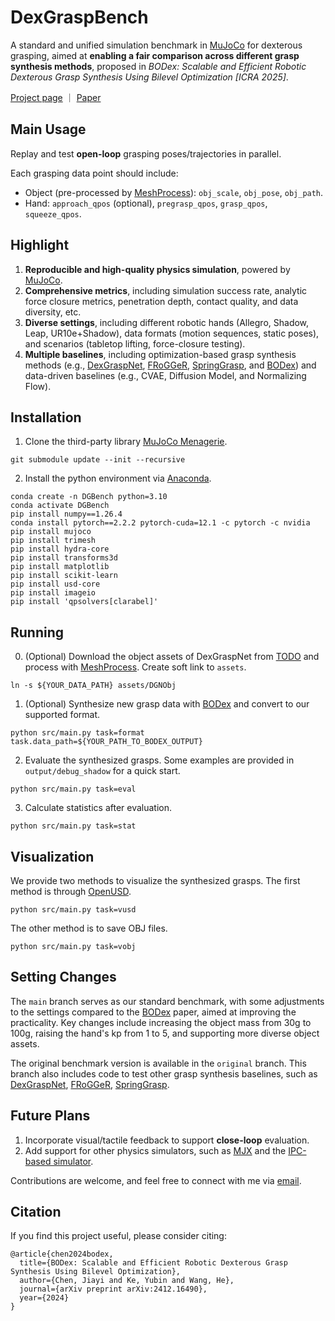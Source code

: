 # DexGraspBench

A standard and unified simulation benchmark in [MuJoCo](https://github.com/google-deepmind/mujoco/) for dexterous grasping, aimed at **enabling a fair comparison across different grasp synthesis methods**, proposed in *BODex: Scalable and Efficient Robotic Dexterous Grasp Synthesis Using Bilevel Optimization [ICRA 2025]*.

[Project page](https://pku-epic.github.io/BODex/) ｜ [Paper](https://arxiv.org/abs/2412.16490)

## Main Usage
Replay and test **open-loop** grasping poses/trajectories in parallel.

Each grasping data point should include:
- Object (pre-processed by [MeshProcess](https://github.com/JYChen18/MeshProcess)): `obj_scale`, `obj_pose`, `obj_path`.
- Hand: `approach_qpos` (optional), `pregrasp_qpos`, `grasp_qpos`, `squeeze_qpos`.


## Highlight

1. **Reproducible and high-quality physics simulation**, powered by [MuJoCo](https://github.com/google-deepmind/mujoco/).
2. **Comprehensive metrics**, including simulation success rate, analytic force closure metrics, penetration depth, contact quality, and data diversity, etc.
3. **Diverse settings**, including different robotic hands (Allegro, Shadow, Leap, UR10e+Shadow), data formats (motion sequences, static poses), and scenarios (tabletop lifting, force-closure testing).
4. **Multiple baselines**, including optimization-based grasp synthesis methods (e.g., [DexGraspNet](https://github.com/PKU-EPIC/DexGraspNet), [FRoGGeR](https://github.com/alberthli/frogger), [SpringGrasp](https://github.com/Stanford-TML/SpringGrasp_release), and [BODex](https://pku-epic.github.io/BODex/)) and data-driven baselines (e.g., CVAE, Diffusion Model, and Normalizing Flow).


## Installation
1. Clone the third-party library [MuJoCo Menagerie](https://github.com/google-deepmind/mujoco_menagerie).
```
git submodule update --init --recursive 
```
2. Install the python environment via [Anaconda](https://www.anaconda.com/). 
```
conda create -n DGBench python=3.10 
conda activate DGBench
pip install numpy==1.26.4
conda install pytorch==2.2.2 pytorch-cuda=12.1 -c pytorch -c nvidia 
pip install mujoco
pip install trimesh
pip install hydra-core
pip install transforms3d
pip install matplotlib
pip install scikit-learn
pip install usd-core
pip install imageio
pip install 'qpsolvers[clarabel]'
```
<!-- 
## Object Asset Preparation
1. Download the object assets of DexGraspNet from [TODO]().
2. Process the objects using [MeshProcess](https://github.com/JYChen18/MeshProcess).
3. Create soft link to `assets`.
```
ln -s ${YOUR_DATA_PATH} assets/DGNObj
ln -s ${YOUR_SPLIT_PATH} assets/DGNObj_splits
``` -->

## Running
0. (Optional) Download the object assets of DexGraspNet from [TODO]() and process with [MeshProcess](https://github.com/JYChen18/MeshProcess). Create soft link to `assets`.
```
ln -s ${YOUR_DATA_PATH} assets/DGNObj
```

1. (Optional) Synthesize new grasp data with [BODex]() and convert to our supported format.
```
python src/main.py task=format task.data_path=${YOUR_PATH_TO_BODEX_OUTPUT}
```

2. Evaluate the synthesized grasps. Some examples are provided in `output/debug_shadow` for a quick start. 
```
python src/main.py task=eval 
```

3. Calculate statistics after evaluation.
```
python src/main.py task=stat
```

## Visualization
We provide two methods to visualize the synthesized grasps. The first method is through [OpenUSD](https://github.com/PixarAnimationStudios/OpenUSD). 
```
python src/main.py task=vusd
```
The other method is to save OBJ files.
```
python src/main.py task=vobj
```

## Setting Changes
The `main` branch serves as our standard benchmark, with some adjustments to the settings compared to the [BODex](https://arxiv.org/abs/2412.16490) paper, aimed at improving the practicality. Key changes include increasing the object mass from 30g to 100g, raising the hand's kp from 1 to 5, and supporting more diverse object assets.

The original benchmark version is available in the `original` branch. This branch also includes code to test other grasp synthesis baselines, such as [DexGraspNet](https://github.com/PKU-EPIC/DexGraspNet), [FRoGGeR](https://github.com/alberthli/frogger), [SpringGrasp](https://github.com/Stanford-TML/SpringGrasp_release).


## Future Plans
1. Incorporate visual/tactile feedback to support **close-loop** evaluation.
2. Add support for other physics simulators, such as [MJX](https://mujoco.readthedocs.io/en/stable/mjx.html) and the [IPC-based simulator](https://dl.acm.org/doi/10.1145/3528223.3530064).

Contributions are welcome, and feel free to connect with me via [email](mailto:jiayichen@pku.edu/cn).


## Citation
If you find this project useful, please consider citing:
```
@article{chen2024bodex,
  title={BODex: Scalable and Efficient Robotic Dexterous Grasp Synthesis Using Bilevel Optimization},
  author={Chen, Jiayi and Ke, Yubin and Wang, He},
  journal={arXiv preprint arXiv:2412.16490},
  year={2024}
}
```
